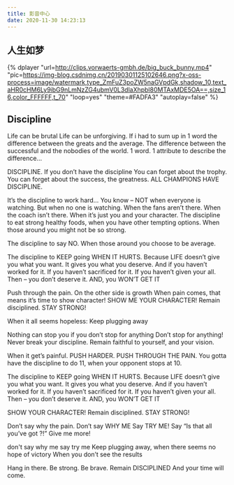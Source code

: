 ```yaml
---
title: 影音中心
date: 2020-11-30 14:23:13
---
```


## 人生如梦

{% dplayer "url=http://clips.vorwaerts-gmbh.de/big_buck_bunny.mp4" "pic=https://img-blog.csdnimg.cn/20190301125102646.png?x-oss-process=image/watermark,type_ZmFuZ3poZW5naGVpdGk,shadow_10,text_aHR0cHM6Ly9ibG9nLmNzZG4ubmV0L3dlaXhpbl80MTAxMDE5OA==,size_16,color_FFFFFF,t_70" "loop=yes" "theme=#FADFA3" "autoplay=false" %}

## Discipline

Life can be brutal
Life can be unforgiving.
If i had to sum up in 1 word the difference between the greats and the average.
The difference between the successful and the nobodies of the world.
1 word.
1 attribute to describe the difference…

DISCIPLINE.
If you don’t have the discipline
You can forget about the trophy.
You can forget about the success, the greatness.
ALL CHAMPIONS HAVE DISCIPLINE.

It’s the discipline to work hard…
You know – NOT when everyone is watching.
But when no one is watching.
When the fans aren’t there.
When the coach isn’t there.
When it’s just you and your character.
The discipline to eat strong healthy foods, when you have other tempting options.
When those around you might not be so strong.

The discipline to say NO.
When those around you choose to be average.

The discipline to KEEP going WHEN IT HURTS.
Because LIFE doesn’t give you what you want.
It gives you what you deserve.
And if you haven’t worked for it.
If you haven’t sacrificed for it.
If you haven’t given your all.
Then – you don’t deserve it.
AND, you WON’T GET IT

Push through the pain.
On the other side is growth
When pain comes, that means it’s time to show character!
SHOW ME YOUR CHARACTER!
Remain disciplined.
STAY STRONG!

When it all seems hopeless:
Keep plugging away

Nothing can stop you if you don’t stop for anything
Don’t stop for anything!
Never break your discipline.
Remain faithful to yourself, and your vision.

When it get’s painful. PUSH HARDER.
PUSH THROUGH THE PAIN.
You gotta have the discipline to do 11, when your opponent stops at 10.

The discipline to KEEP going WHEN IT HURTS.
Because LIFE doesn’t give you what you want.
It gives you what you deserve.
And if you haven’t worked for it.
If you haven’t sacrificed for it.
If you haven’t given your all.
Then – you don’t deserve it. AND, you WON’T GET IT

SHOW YOUR CHARACTER!
Remain disciplined.
STAY STRONG!

Don’t say why the pain.
Don’t say WHY ME
Say TRY ME!
Say “Is that all you’ve got ?!”
Give me more!

don't say why me say try me
Keep plugging away, when there seems no hope of victory
When you don’t see the results

Hang in there.
Be strong. Be brave.
Remain DISCIPLINED
And your time will come.